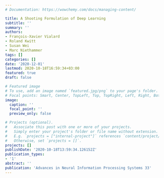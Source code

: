 ```yaml
---
# Documentation: https://wowchemy.com/docs/managing-content/

title: A Shooting Formulation of Deep Learning
subtitle: ''
summary: ''
authors:
- François-Xavier Vialard
- Roland Kwitt
- Susan Wei
- Marc Niethammer
tags: []
categories: []
date: '2020-12-01'
lastmod: 2020-10-18T16:59:34+03:00
featured: true
draft: false

# Featured image
# To use, add an image named `featured.jpg/png` to your page's folder.
# Focal points: Smart, Center, TopLeft, Top, TopRight, Left, Right, BottomLeft, Bottom, BottomRight.
image:
  caption: ''
  focal_point: ''
  preview_only: false

# Projects (optional).
#   Associate this post with one or more of your projects.
#   Simply enter your project's folder or file name without extension.
#   E.g. `projects = ["internal-project"]` references `content/project/deep-learning/index.md`.
#   Otherwise, set `projects = []`.
projects: []
publishDate: '2020-10-18T13:59:34.126152Z'
publication_types:
- '1'
abstract: ''
publication: 'Advances in Neural Information Processing Systems 33'
---
```


